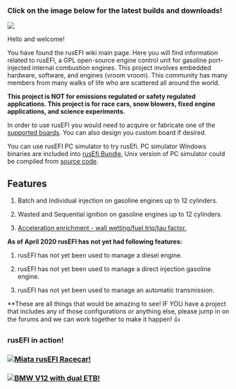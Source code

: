 ### Click on the image below for the latest builds and downloads!

[![](https://rusefi.com/wiki/images/e/e1/Latest_bundle_border.png)](https://github.com/rusefi/rusefi_documentation/wiki/Download)

Hello and welcome!

You have found the rusEFI wiki main page. Here you will find information related to rusEFI, a GPL open-source engine control unit for gasoline port-injected internal combustion engines. This project involves embedded hardware, software, and engines (vroom vroom). This community has many members from many walks of life who are scattered all around the world.

**This project is NOT for emissions regulated or safety regulated applications. This project is for race cars, snow blowers, fixed engine applications, and science experiments.**


In order to use rusEFI you would need to acquire or fabricate one of the [supported boards](Hardware). You can also design you custom board if desired.

You can use rusEFI PC simulator to try rusEfi. PC simulator Windows binaries are included into [rusEfi Bundle](Download), Unix version of PC simulator could be compiled from [source code](https://github.com/rusefi/rusefi/tree/master/simulator).


## Features

1. Batch and Individual injection on gasoline engines up to 12 cylinders.

2. Wasted and Sequential ignition on gasoline engines up to 12 cylinders.

3. [Acceleration enrichment - wall wetting/fuel trip/tau factor.](wall_wetting)



**As of April 2020 rusEFI has not yet had following features:**
1. rusEFI has not yet been used to manage a diesel engine.

2. rusEFI has not yet been used to manage a direct injection gasoline engine.

3. rusEFI has not yet been used to manage an automatic transmission.

**These are all things that would be amazing to see! IF YOU have a project that includes any of those configurations or anything else, please jump in on the forums and we can work together to make it happen! 👍 

### rusEFI in action!

### [![Miata rusEFI Racecar!](https://user-images.githubusercontent.com/5051341/80621997-bf7bf000-8a0d-11ea-998e-48fc3accba59.png)](https://www.youtube.com/embed/3xz66oR95F8?start=8 "Miata rusEFI Racecar!")

### [![BMW V12 with dual ETB!](https://user-images.githubusercontent.com/5051341/80622501-809a6a00-8a0e-11ea-8efc-b575def1d132.png)](https://www.youtube.com/embed/TGf8IMwRuIY "BMW V12 with dual ETB!")


 
